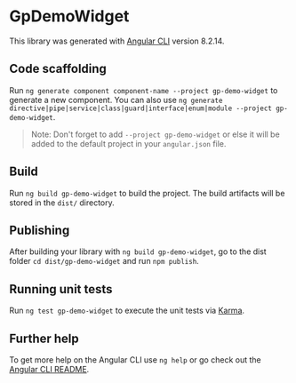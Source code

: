 # GpDemoWidget

This library was generated with [Angular CLI](https://github.com/angular/angular-cli) version 8.2.14.

## Code scaffolding

Run `ng generate component component-name --project gp-demo-widget` to generate a new component. You can also use `ng generate directive|pipe|service|class|guard|interface|enum|module --project gp-demo-widget`.
> Note: Don't forget to add `--project gp-demo-widget` or else it will be added to the default project in your `angular.json` file. 

## Build

Run `ng build gp-demo-widget` to build the project. The build artifacts will be stored in the `dist/` directory.

## Publishing

After building your library with `ng build gp-demo-widget`, go to the dist folder `cd dist/gp-demo-widget` and run `npm publish`.

## Running unit tests

Run `ng test gp-demo-widget` to execute the unit tests via [Karma](https://karma-runner.github.io).

## Further help

To get more help on the Angular CLI use `ng help` or go check out the [Angular CLI README](https://github.com/angular/angular-cli/blob/master/README.md).
